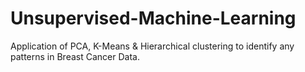 # Unsupervised-Machine-Learning
Application of PCA, K-Means & Hierarchical clustering to identify any patterns in Breast Cancer Data. 
